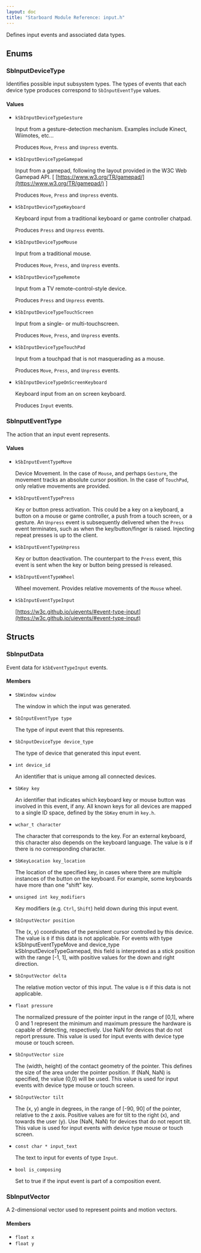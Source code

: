 ```yaml
---
layout: doc
title: "Starboard Module Reference: input.h"
---
```


Defines input events and associated data types.

## Enums ##

### SbInputDeviceType ###

Identifies possible input subsystem types. The types of events that each device
type produces correspond to `SbInputEventType` values.

#### Values ####

*   `kSbInputDeviceTypeGesture`

    Input from a gesture-detection mechanism. Examples include Kinect, Wiimotes,
    etc...

    Produces `Move`, `Press` and `Unpress` events.
*   `kSbInputDeviceTypeGamepad`

    Input from a gamepad, following the layout provided in the W3C Web Gamepad
    API. [ [https://www.w3.org/TR/gamepad/](https://www.w3.org/TR/gamepad/) ]

    Produces `Move`, `Press` and `Unpress` events.
*   `kSbInputDeviceTypeKeyboard`

    Keyboard input from a traditional keyboard or game controller chatpad.

    Produces `Press` and `Unpress` events.
*   `kSbInputDeviceTypeMouse`

    Input from a traditional mouse.

    Produces `Move`, `Press`, and `Unpress` events.
*   `kSbInputDeviceTypeRemote`

    Input from a TV remote-control-style device.

    Produces `Press` and `Unpress` events.
*   `kSbInputDeviceTypeTouchScreen`

    Input from a single- or multi-touchscreen.

    Produces `Move`, `Press`, and `Unpress` events.
*   `kSbInputDeviceTypeTouchPad`

    Input from a touchpad that is not masquerading as a mouse.

    Produces `Move`, `Press`, and `Unpress` events.
*   `kSbInputDeviceTypeOnScreenKeyboard`

    Keyboard input from an on screen keyboard.

    Produces `Input` events.

### SbInputEventType ###

The action that an input event represents.

#### Values ####

*   `kSbInputEventTypeMove`

    Device Movement. In the case of `Mouse`, and perhaps `Gesture`, the movement
    tracks an absolute cursor position. In the case of `TouchPad`, only relative
    movements are provided.
*   `kSbInputEventTypePress`

    Key or button press activation. This could be a key on a keyboard, a button
    on a mouse or game controller, a push from a touch screen, or a gesture. An
    `Unpress` event is subsequently delivered when the `Press` event terminates,
    such as when the key/button/finger is raised. Injecting repeat presses is up
    to the client.
*   `kSbInputEventTypeUnpress`

    Key or button deactivation. The counterpart to the `Press` event, this event
    is sent when the key or button being pressed is released.
*   `kSbInputEventTypeWheel`

    Wheel movement. Provides relative movements of the `Mouse` wheel.
*   `kSbInputEventTypeInput`

    [https://w3c.github.io/uievents/#event-type-input](https://w3c.github.io/uievents/#event-type-input)

## Structs ##

### SbInputData ###

Event data for `kSbEventTypeInput` events.

#### Members ####

*   `SbWindow window`

    The window in which the input was generated.
*   `SbInputEventType type`

    The type of input event that this represents.
*   `SbInputDeviceType device_type`

    The type of device that generated this input event.
*   `int device_id`

    An identifier that is unique among all connected devices.
*   `SbKey key`

    An identifier that indicates which keyboard key or mouse button was involved
    in this event, if any. All known keys for all devices are mapped to a single
    ID space, defined by the `SbKey` enum in `key.h`.
*   `wchar_t character`

    The character that corresponds to the key. For an external keyboard, this
    character also depends on the keyboard language. The value is `0` if there
    is no corresponding character.
*   `SbKeyLocation key_location`

    The location of the specified key, in cases where there are multiple
    instances of the button on the keyboard. For example, some keyboards have
    more than one "shift" key.
*   `unsigned int key_modifiers`

    Key modifiers (e.g. `Ctrl`, `Shift`) held down during this input event.
*   `SbInputVector position`

    The (x, y) coordinates of the persistent cursor controlled by this device.
    The value is `0` if this data is not applicable. For events with type
    kSbInputEventTypeMove and device_type kSbInputDeviceTypeGamepad, this field
    is interpreted as a stick position with the range [-1, 1], with positive
    values for the down and right direction.
*   `SbInputVector delta`

    The relative motion vector of this input. The value is `0` if this data is
    not applicable.
*   `float pressure`

    The normalized pressure of the pointer input in the range of [0,1], where 0
    and 1 represent the minimum and maximum pressure the hardware is capable of
    detecting, respectively. Use NaN for devices that do not report pressure.
    This value is used for input events with device type mouse or touch screen.
*   `SbInputVector size`

    The (width, height) of the contact geometry of the pointer. This defines the
    size of the area under the pointer position. If (NaN, NaN) is specified, the
    value (0,0) will be used. This value is used for input events with device
    type mouse or touch screen.
*   `SbInputVector tilt`

    The (x, y) angle in degrees, in the range of [-90, 90] of the pointer,
    relative to the z axis. Positive values are for tilt to the right (x), and
    towards the user (y). Use (NaN, NaN) for devices that do not report tilt.
    This value is used for input events with device type mouse or touch screen.
*   `const char * input_text`

    The text to input for events of type `Input`.
*   `bool is_composing`

    Set to true if the input event is part of a composition event.

### SbInputVector ###

A 2-dimensional vector used to represent points and motion vectors.

#### Members ####

*   `float x`
*   `float y`

